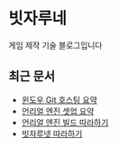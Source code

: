 # 빗자루네 

게임 제작 기술 블로그입니다

## 최근 문서

* [윈도우 Git 호스팅 요약](windows_git_hosting_digest.md)
* [언리얼 엔진 셋업 요약](ue4_setup_digest.md)
* [언리얼 엔진 빌드 따라하기](ue4_build_tutorial.md)
* [빗자루넷 따라하기](myevan_site_tutorial.md)

